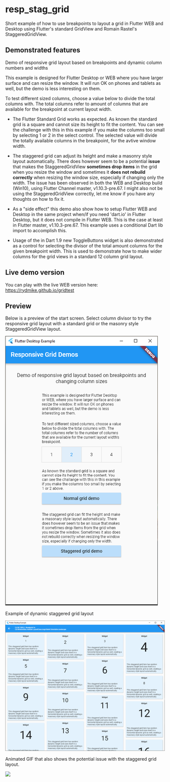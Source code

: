 # resp_stag_grid

Short example of how to use breakpoints to layout a grid in Flutter WEB and Desktop using Flutter's standard GridView and Romain Rastel's StaggeredGridView.

## Demonstrated features

Demo of responsive grid layout based on breakpoints and dynamic column numbers and widths

This example is designed for Flutter Desktop or WEB where you have larger surface and can resize the window. It will run OK on phones and tablets as well, but the demo is less interesting on them.

To test different sized columns, choose a value below to divide the total columns with. The total columns refer to amount of columns that are available for the breakpoint at current layout width.

- The Flutter Standard Grid works as expected. As known the standard grid is a square and cannot size its height to fit the content. You can see the challenge with this in this example if you make the columns too small by selecting 1 or 2 in the select control. The selected value will divide the totally available columns in the breakpoint, for the avtive window width.

- The staggered grid can adjust its height and make a masonry style layout automatically. There does however seem to be a potential **issue** that makes the StaggeredGridView **sometimes drop items** in the grid when you resize the window and sometimes it **does not rebuild correctly** when resizing the window size, especially if changing only the width. The issue has been observed in both the WEB and Desktop build (Win10), using Flutter Channel master, v1.10.3-pre.67. I might also not be using the StaggeredGridView correctly, let me know if you have any thoughts on how to fix it.

- As a "side effect" this demo also show how to setup Flutter WEB and Desktop in the same project when/if you need 'dart.io' in Flutter Desktop, but it does not compile in Flutter WEB. This is the case at least in Flutter master, v1.10.3-pre.67. This example uses a conditional Dart lib import to accomplish this.

- Usage of the in Dart 1.9 new ToggleButtons widget is also demonstrated as a control for selecting the divisor of the total amount columns for the given breakpoint width. This is used to demonstrate how to make wider columns for the grid views in a standard 12 column grid layout.

## Live demo version

You can play with the live WEB version here: https://rydmike.github.io/gridtest

## Preview

Below is a preview of the start screen. Select column divisor to try the responsive grid layout with a standard grid or the masonry style StaggeredGridView layout.

![](RespGridDemo1.png) 

Example of dynamic staggered grid layout

![](RespGridDemo2.png)

Animated GIF that also shows the potential issue with the staggered grid layout.

![](resp_grid_demo2.gif)

